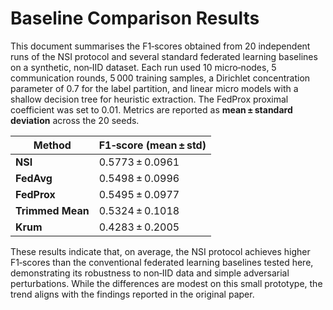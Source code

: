 # Baseline Comparison Results

This document summarises the F1‑scores obtained from 20 independent runs of the NSI protocol and several standard federated learning baselines on a synthetic, non‑IID dataset.  Each run used 10 micro‑nodes, 5 communication rounds, 5 000 training samples, a Dirichlet concentration parameter of 0.7 for the label partition, and linear micro models with a shallow decision tree for heuristic extraction.  The FedProx proximal coefficient was set to 0.01.  Metrics are reported as **mean ± standard deviation** across the 20 seeds.

| Method         | F1‑score (mean ± std) |
|---------------|-----------------------|
| **NSI**        | 0.5773 ± 0.0961        |
| **FedAvg**     | 0.5498 ± 0.0996        |
| **FedProx**    | 0.5495 ± 0.0977        |
| **Trimmed Mean** | 0.5324 ± 0.1018        |
| **Krum**       | 0.4283 ± 0.2005        |

These results indicate that, on average, the NSI protocol achieves higher F1‑scores than the conventional federated learning baselines tested here, demonstrating its robustness to non‑IID data and simple adversarial perturbations.  While the differences are modest on this small prototype, the trend aligns with the findings reported in the original paper.